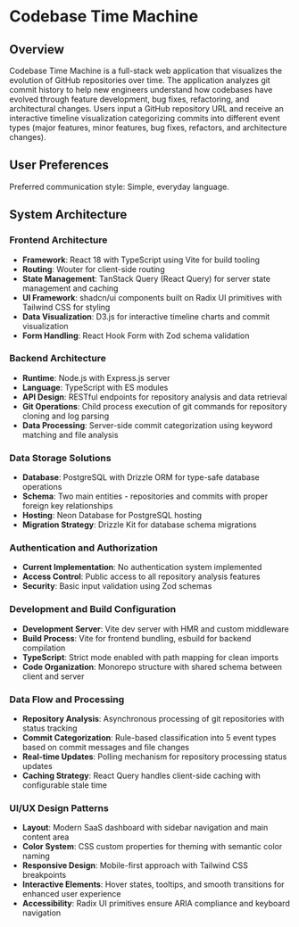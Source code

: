 # Codebase Time Machine

## Overview

Codebase Time Machine is a full-stack web application that visualizes the evolution of GitHub repositories over time. The application analyzes git commit history to help new engineers understand how codebases have evolved through feature development, bug fixes, refactoring, and architectural changes. Users input a GitHub repository URL and receive an interactive timeline visualization categorizing commits into different event types (major features, minor features, bug fixes, refactors, and architecture changes).

## User Preferences

Preferred communication style: Simple, everyday language.

## System Architecture

### Frontend Architecture
- **Framework**: React 18 with TypeScript using Vite for build tooling
- **Routing**: Wouter for client-side routing
- **State Management**: TanStack Query (React Query) for server state management and caching
- **UI Framework**: shadcn/ui components built on Radix UI primitives with Tailwind CSS for styling
- **Data Visualization**: D3.js for interactive timeline charts and commit visualization
- **Form Handling**: React Hook Form with Zod schema validation

### Backend Architecture
- **Runtime**: Node.js with Express.js server
- **Language**: TypeScript with ES modules
- **API Design**: RESTful endpoints for repository analysis and data retrieval
- **Git Operations**: Child process execution of git commands for repository cloning and log parsing
- **Data Processing**: Server-side commit categorization using keyword matching and file analysis

### Data Storage Solutions
- **Database**: PostgreSQL with Drizzle ORM for type-safe database operations
- **Schema**: Two main entities - repositories and commits with proper foreign key relationships
- **Hosting**: Neon Database for PostgreSQL hosting
- **Migration Strategy**: Drizzle Kit for database schema migrations

### Authentication and Authorization
- **Current Implementation**: No authentication system implemented
- **Access Control**: Public access to all repository analysis features
- **Security**: Basic input validation using Zod schemas

### Development and Build Configuration
- **Development Server**: Vite dev server with HMR and custom middleware
- **Build Process**: Vite for frontend bundling, esbuild for backend compilation
- **TypeScript**: Strict mode enabled with path mapping for clean imports
- **Code Organization**: Monorepo structure with shared schema between client and server

### Data Flow and Processing
- **Repository Analysis**: Asynchronous processing of git repositories with status tracking
- **Commit Categorization**: Rule-based classification into 5 event types based on commit messages and file changes
- **Real-time Updates**: Polling mechanism for repository processing status updates
- **Caching Strategy**: React Query handles client-side caching with configurable stale time

### UI/UX Design Patterns
- **Layout**: Modern SaaS dashboard with sidebar navigation and main content area
- **Color System**: CSS custom properties for theming with semantic color naming
- **Responsive Design**: Mobile-first approach with Tailwind CSS breakpoints
- **Interactive Elements**: Hover states, tooltips, and smooth transitions for enhanced user experience
- **Accessibility**: Radix UI primitives ensure ARIA compliance and keyboard navigation